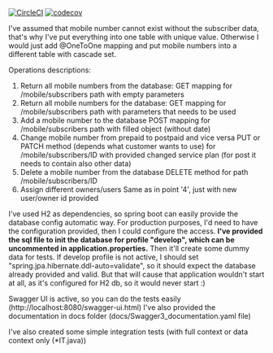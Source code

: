 [![CircleCI](https://circleci.com/gh/hubson87/mobile-rest.svg?style=svg)](https://circleci.com/gh/hubson87/mobile-rest)
[![codecov](https://codecov.io/gh/hubson87/mobile-rest/branch/master/graph/badge.svg)](https://codecov.io/gh/hubson87/mobile-rest)

I've assumed that mobile number cannot exist without the subscriber data, that's why I've put everything into one table with unique value.
Otherwise I would just add @OneToOne mapping and put mobile numbers into a different table with cascade set.

Operations descriptions:
1. Return all mobile numbers from the database:
    GET mapping for /mobile/subscribers path with empty parameters
2. Return all mobile numbers for the database:
    GET mapping for /mobile/subscribers path with parameters that needs to be used
3. Add a mobile number to the database
    POST mapping for /mobile/subscribers path with filled object (without date)
4. Change mobile number from prepaid to postpaid and vice versa
    PUT or PATCH method (depends what customer wants to use) for /mobile/subscribers/ID with provided changed service plan (for post it needs to contain also other data)
5. Delete a mobile number from the database
    DELETE method for path /mobile/subscribers/ID
6. Assign different owners/users
    Same as in point '4', just with new user/owner id provided
    
I've used H2 as dependencies, so spring boot can easily provide the database config automatic way.
For production purposes, I'd need to have the configuration provided, then I could configure the access.
**I've provided the sql file to init the database for profile "develop", which can be uncommented in application.properties.**
Then it'll create some dummy data for tests. If develop profile is not active, I should set "spring.jpa.hibernate.ddl-auto=validate", so it should expect the database already provided and valid.
But that will cause that application wouldn't start at all, as it's configured for H2 db, so it would never start :) 

Swagger UI is active, so you can do the tests easily (http://localhost:8080/swagger-ui.html)
I've also provided the documentation in docs folder (docs/Swagger3_documentation.yaml file)

I've also created some simple integration tests (with full context or data context only (*IT.java))
